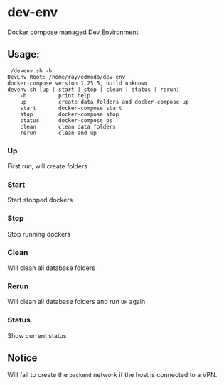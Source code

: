 # dev-env
Docker compose managed Dev Environment

## Usage:

```shell
./devenv.sh -h
DevEnv Root: /home/ray/edmodo/dev-env
docker-compose version 1.25.5, build unknown
devenv.sh [up | start | stop | clean | status | rerun]
    -h          print help
    up          create data folders and docker-compose up
    start       docker-compose start
    stop        docker-compose stop
    status      docker-compose ps
    clean       clean data folders
    rerun       clean and up
```

### Up

First run, will create folders

### Start

Start stopped dockers

### Stop

Stop running dockers

### Clean

Will clean all database folders

### Rerun

Will clean all database folders and run `UP` again

### Status

Show current status

## Notice

Will fail to create the `backend` network if the host is connected to a VPN.
